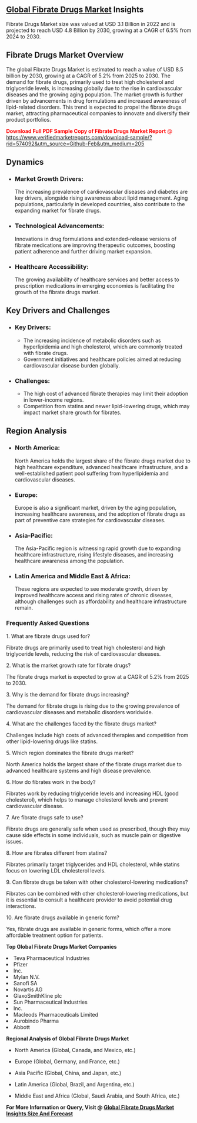 <h2><a href="https://www.verifiedmarketreports.com/download-sample/?rid=574092&amp;utm_source=Github&amp;utm_medium=205" target="_blank">Global Fibrate Drugs Market</a> Insights</h2><p>Fibrate Drugs Market size was valued at USD 3.1 Billion in 2022 and is projected to reach USD 4.8 Billion by 2030, growing at a CAGR of 6.5% from 2024 to 2030.</p><p> <h2>Fibrate Drugs Market Overview</h2> <p>The global Fibrate Drugs Market is estimated to reach a value of USD 8.5 billion by 2030, growing at a CAGR of 5.2% from 2025 to 2030. The demand for fibrate drugs, primarily used to treat high cholesterol and triglyceride levels, is increasing globally due to the rise in cardiovascular diseases and the growing aging population. The market growth is further driven by advancements in drug formulations and increased awareness of lipid-related disorders. This trend is expected to propel the fibrate drugs market, attracting pharmaceutical companies to innovate and diversify their product portfolios.</p> <p><p><span class=""><span style="color: #ff0000;"><strong>Download Full PDF Sample Copy of Fibrate Drugs Market Report</strong> @ </span><a href="https://www.verifiedmarketreports.com/download-sample/?rid=574092&amp;utm_source=Github-Feb&amp;utm_medium=205" target="_blank">https://www.verifiedmarketreports.com/download-sample/?rid=574092&amp;utm_source=Github-Feb&amp;utm_medium=205</a></span></p></p> <h2>Dynamics</h2> <ul> <li><h3>Market Growth Drivers:</h3> The increasing prevalence of cardiovascular diseases and diabetes are key drivers, alongside rising awareness about lipid management. Aging populations, particularly in developed countries, also contribute to the expanding market for fibrate drugs.</li> <li><h3>Technological Advancements:</h3> Innovations in drug formulations and extended-release versions of fibrate medications are improving therapeutic outcomes, boosting patient adherence and further driving market expansion.</li> <li><h3>Healthcare Accessibility:</h3> The growing availability of healthcare services and better access to prescription medications in emerging economies is facilitating the growth of the fibrate drugs market.</li> </ul> <h2>Key Drivers and Challenges</h2> <ul> <li><h3>Key Drivers:</h3> <ul> <li>The increasing incidence of metabolic disorders such as hyperlipidemia and high cholesterol, which are commonly treated with fibrate drugs.</li> <li>Government initiatives and healthcare policies aimed at reducing cardiovascular disease burden globally.</li> </ul> </li> <li><h3>Challenges:</h3> <ul> <li>The high cost of advanced fibrate therapies may limit their adoption in lower-income regions.</li> <li>Competition from statins and newer lipid-lowering drugs, which may impact market share growth for fibrates.</li> </ul> </li> </ul> <h2>Region Analysis</h2> <ul> <li><h3>North America:</h3> North America holds the largest share of the fibrate drugs market due to high healthcare expenditure, advanced healthcare infrastructure, and a well-established patient pool suffering from hyperlipidemia and cardiovascular diseases.</li> <li><h3>Europe:</h3> Europe is also a significant market, driven by the aging population, increasing healthcare awareness, and the adoption of fibrate drugs as part of preventive care strategies for cardiovascular diseases.</li> <li><h3>Asia-Pacific:</h3> The Asia-Pacific region is witnessing rapid growth due to expanding healthcare infrastructure, rising lifestyle diseases, and increasing healthcare awareness among the population.</li> <li><h3>Latin America and Middle East & Africa:</h3> These regions are expected to see moderate growth, driven by improved healthcare access and rising rates of chronic diseases, although challenges such as affordability and healthcare infrastructure remain.</li> </ul> <h3>Frequently Asked Questions</h3> <p>1. What are fibrate drugs used for?</p> <p>Fibrate drugs are primarily used to treat high cholesterol and high triglyceride levels, reducing the risk of cardiovascular diseases.</p> <p>2. What is the market growth rate for fibrate drugs?</p> <p>The fibrate drugs market is expected to grow at a CAGR of 5.2% from 2025 to 2030.</p> <p>3. Why is the demand for fibrate drugs increasing?</p> <p>The demand for fibrate drugs is rising due to the growing prevalence of cardiovascular diseases and metabolic disorders worldwide.</p> <p>4. What are the challenges faced by the fibrate drugs market?</p> <p>Challenges include high costs of advanced therapies and competition from other lipid-lowering drugs like statins.</p> <p>5. Which region dominates the fibrate drugs market?</p> <p>North America holds the largest share of the fibrate drugs market due to advanced healthcare systems and high disease prevalence.</p> <p>6. How do fibrates work in the body?</p> <p>Fibrates work by reducing triglyceride levels and increasing HDL (good cholesterol), which helps to manage cholesterol levels and prevent cardiovascular disease.</p> <p>7. Are fibrate drugs safe to use?</p> <p>Fibrate drugs are generally safe when used as prescribed, though they may cause side effects in some individuals, such as muscle pain or digestive issues.</p> <p>8. How are fibrates different from statins?</p> <p>Fibrates primarily target triglycerides and HDL cholesterol, while statins focus on lowering LDL cholesterol levels.</p> <p>9. Can fibrate drugs be taken with other cholesterol-lowering medications?</p> <p>Fibrates can be combined with other cholesterol-lowering medications, but it is essential to consult a healthcare provider to avoid potential drug interactions.</p> <p>10. Are fibrate drugs available in generic form?</p> <p>Yes, fibrate drugs are available in generic forms, which offer a more affordable treatment option for patients.</p> </p><p><strong>Top Global Fibrate Drugs Market Companies</strong></p><div data-test-id=""><p><li>Teva Pharmaceutical Industries</li><li> Pfizer</li><li> Inc.</li><li> Mylan N.V.</li><li> Sanofi SA</li><li> Novartis AG</li><li> GlaxoSmithKline plc</li><li> Sun Pharmaceutical Industries</li><li> Inc.</li><li> Macleods Pharmaceuticals Limited</li><li> Aurobindo Pharma</li><li> Abbott</li></p><div><strong>Regional Analysis of&nbsp;Global Fibrate Drugs Market</strong></div><ul><li dir="ltr"><p dir="ltr">North America&nbsp;(Global, Canada, and Mexico, etc.)</p></li><li dir="ltr"><p dir="ltr">Europe (Global, Germany, and France, etc.)</p></li><li dir="ltr"><p dir="ltr">Asia Pacific&nbsp;(Global, China, and Japan, etc.)</p></li><li dir="ltr"><p dir="ltr">Latin America&nbsp;(Global, Brazil, and Argentina, etc.)</p></li><li dir="ltr">Middle East and Africa&nbsp;(Global, Saudi Arabia, and South Africa, etc.)</li></ul><p><strong>For More Information or Query, Visit @&nbsp;</strong><strong><a href="https://www.verifiedmarketreports.com/product/fibrate-drugs-market/?utm_source=Github&amp;utm_medium=205" target="_blank">Global Fibrate Drugs Market Insights Size And Forecast</a></strong></p></div>
